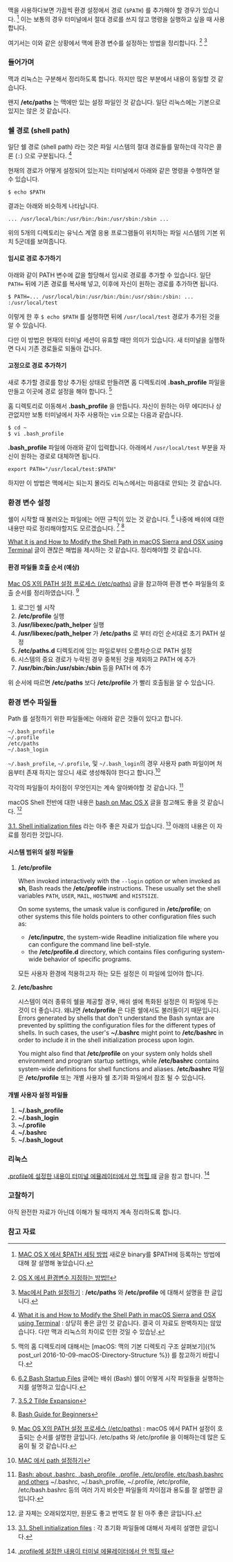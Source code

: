 맥을 사용하다보면 가끔씩 환경 설정에서 경로 (`$PATH`) 를 추가해야 할 경우가 있습니다. [^SeonHo] 이는 보통의 경우 터미널에서 절대 경로를 쓰지 않고 명령을 실행하고 싶을 때 사용합니다.

여기서는 이와 같은 상황에서 맥에 환경 변수를 설정하는 방법을 정리합니다. [^sjpison]  [^elfinlas]

### 들어가며

맥과 리눅스는 구분해서 정리하도록 합니다. 하지만 많은 부분에서 내용이 동일할 것 같습니다.

왠지 **/etc/paths** 는 맥에만 있는 설정 파일인 것 같습니다. 일단 리눅스에는 기본으로 있지는 않은 것 같습니다.

### 쉘 경로 (shell path)

일단 쉘 경로 (shell path) 라는 것은 파일 시스템의 절대 경로들를 말하는데 각각은 콜론 (`:`) 으로 구분됩니다. [^coolest-path]

현재의 경로가 어떻게 설정되어 있는지는 터미널에서 아래와 같은 명령을 수행하면 알 수 있습니다.

```
$ echo $PATH
```

결과는 아래와 비슷하게 나타납니다.

```
... /usr/local/bin:/usr/bin:/bin:/usr/sbin:/sbin ...
```

위의 5개의 디렉토리는 유닉스 계열 응용 프로그램들이 위치하는 파일 시스템의 기본 위치 5군데를 보여줍니다.

#### 임시로 경로 추가하기

아래와 같이 PATH 변수에 값을 할당해서 임시로 경로를 추가할 수 있습니다. 일단 `PATH=` 뒤에 기존 경로를 복사해 넣고, 이후에 자신이 원하는 경로를 추가하면 됩니다.

```
$ PATH=... /usr/local/bin:/usr/bin:/bin:/usr/sbin:/sbin: ... :/usr/local/test
```

이렇게 한 후 `$ echo $PATH` 를 실행하면 뒤에 `/usr/local/test` 경로가 추가된 것을 알 수 있습니다.

다만 이 방법은 현재의 터미널 세션이 유효할 때만 의미가 있습니다. 새 터미널을 실행하면 다시 기존 경로들로 되돌아 갑니다.

#### 고정으로 경로 추가하기

새로 추가할 경로를 항상 추가된 상태로 만들려면 홈 디렉토리에 **.bash_profile** 파일을 만들고  이곳에 경로 설정을 해야 합니다. [^xho95-directory]

홈 디렉토리로 이동해서 **.bash_profile** 을 만듭니다. 자신이 원하는 아무 에디터나 상관없지만 보통 터미널에서 자주 사용하는 `vim` 으로는 다음과 같습니다.

```
$ cd ~
$ vi .bash_profile
```

**.bash_profile** 파일에 아래와 같이 입력합니다. 아래에서 `/usr/local/test` 부분을 자신이 원하는 경로로 대체하면 됩니다.

```
export PATH="/usr/local/test:$PATH"
```

하지만 이 방법은 맥에서는 되는지 몰라도 리눅스에서는 마음대로 안되는 것 같습니다.


### 환경 변수 설정

쉘이 시작할 때 불러오는 파일에는 어떤 규칙이 있는 것 같습니다. [^gnu-bash-startup] 나중에 배쉬에 대한 내용만 따로 정리해야할지도 모르겠습니다. [^gnu-bash-tilde] [^tldp-bash-guide]

[What it is and How to Modify the Shell Path in macOS Sierra and OSX using Terminal](https://coolestguidesontheplanet.com/add-shell-path-osx/) 글이 괜찮은 해법을 제시하는 것 같습니다. 정리해야할 것 같습니다.  

#### 환경 파일들 호출 순서 (예상)

[Mac OS X의 PATH 설정 프로세스 (/etc/paths)](http://ohgyun.com/390) 글을 참고하여 환경 변수 파일들의 호출 순서를 정리하였습니다. [^ohgyun-390]

1. 로그인 쉘 시작
2. **/etc/profile** 실행
3. **/usr/libexec/path_helper** 실행
4. **/usr/libexec/path_helper** 가 **/etc/paths** 로 부터 라인 순서대로 초기 PATH 설정
5. **/etc/paths.d** 디렉토리에 있는 파일로부터 오름차순으로 PATH 설정
6. 시스템의 중요 경로가 누락된 경우 중복된 것을 제외하고 PATH 에 추가
7. **/usr/bin:/bin:/usr/sbin:/sbin** 등을 PATH 에 추가

위 순서에 따르면 **/etc/paths** 보다  **/etc/profile** 가 빨리 호출됨을 알 수 있습니다.

### 환경 변수 파일들

Path 를 설정하기 위한 파일들에는 아래와 같은 것들이 있다고 합니다.

```
~/.bash_profile
~/.profile
/etc/paths
~/.bash_login
```

`~/.bash_profile`, `~/.profile`, 및 `~/.bash_login`의 경우 사용자 path 파일이며 처음부터 존재 하지는 않으니 새로 생성해줘야 한다고 합니다.[^TutorialBook]  

각각의 파일들이 차이점이 무엇인지는 계속 알아봐야할 것 같습니다. [^StefaanLippens]

macOS Shell 전반에 대한 내용은 [bash on Mac OS X](http://appletree.or.kr/forum/viewtopic.php?id=13) 글을 참고해도 좋을 것 같습니다. [^appletree-13]

[3.1. Shell initialization files](http://www.tldp.org/LDP/Bash-Beginners-Guide/html/Bash-Beginners-Guide.html#sect_03_01) 라는 아주 좋은 자료가 있습니다. [^tldp-sect-03-01] 아래의 내용은 이 자료를 정리한 것입니다.

#### 시스템 범위의 설정 파일들

1. **/etc/profile**

	When invoked interactively with the `--login` option or when invoked as **sh**, Bash reads the **/etc/profile** instructions. These usually set the shell variables `PATH`, `USER`, `MAIL`, `HOSTNAME` and `HISTSIZE`.

	On some systems, the umask value is configured in **/etc/profile**; on other systems this file holds pointers to other configuration files such as:

	* **/etc/inputrc**, the system-wide Readline initialization file where you can configure the command line bell-style.
	* the **/etc/profile.d** directory, which contains files configuring system-wide behavior of specific programs.

	모든 사용자 환경에 적용하고자 하는 모든 설정은 이 파일에 있어야 합니다.

2. **/etc/bashrc**

	시스템이 여러 종류의 쉘을 제공할 경우, 배쉬 셀에 특화된 설정은 이 파일에 두는 것이 더 좋습니다. 왜냐면 **/etc/profile** 은 다른 쉘에서도 불러들이기 때문입니다. Errors generated by shells that don't understand the Bash syntax are prevented by splitting the configuration files for the different types of shells. In such cases, the user's **~/.bashrc** might point to **/etc/bashrc** in order to include it in the shell initialization process upon login.

	You might also find that **/etc/profile** on your system only holds shell environment and program startup settings, while **/etc/bashrc** contains system-wide definitions for shell functions and aliases. **/etc/bashrc** 파일은 **/etc/profile** 또는 개별 사용자 쉘 초기화 파일에서 참조 될 수 있습니다.

#### 개별 사용자 설정 파일들

1. **~/.bash_profile**
2. **~/.bash_login**
3. **~/.profile**
4. **~/.bashrc**
5. **~/.bash_logout**

### 리눅스

[.profile에 설정한 내용이 터미널 에뮬레이터에서 안 먹힐 때](http://bakyeono.net/post/2015-09-05-source-profile-in-x-window-terminal.html) 글을 참고 합니다. [^bakyeono-terminal]

### 고찰하기

아직 완전한 자료가 아닌데 이해가 될 때까지 계속 정리하도록 합니다.

### 참고 자료

[^sjpison]: [OS X 에서 환경변수 지정하는 방법!!](http://sjpison.tistory.com/258)

[^elfinlas]: [Mac에서 Path 설정하기](http://elfinlas.tistory.com/266) : **/etc/paths** 와 **/etc/profile** 에 대해서 설명을 한 글입니다.

[^TutorialBook]: [MAC 에서 path 설정하기](http://www.tutorialbook.co.kr/entry/MAC-에서-path-설정하기)

[^StefaanLippens]: [Bash: about .bashrc, .bash_profile, .profile, /etc/profile, etc/bash.bashrc and others](http://stefaanlippens.net/bashrc_and_others) ~/.bashrc, ~/.bash_profile, ~/.profile, /etc/profile, /etc/bash.bashrc 등의 여러 가지 비슷한 파일들의 차이점과 용도를 잘 설명한 글입니다.

[^appletree-13]: 글 자체는 오래되었지만, 원문도 좋고 번역도 잘 된 아주 좋은 글입니다.

[^SeonHo]: [MAC OS X 에서 $PATH 세팅 방법](http://seonhokim.net/2013/10/30/mac-os-x-에서-path-세팅-방법/) 새로운 binary를 $PATH에 등록하는 방법에 대해 잘 설명해 놓았습니다.

[^bakyeono-terminal]: [.profile에 설정한 내용이 터미널 에뮬레이터에서 안 먹힐 때](http://bakyeono.net/post/2015-09-05-source-profile-in-x-window-terminal.html)

[^gnu-bash-startup]: [6.2 Bash Startup Files](https://www.gnu.org/software/bash/manual/html_node/Bash-Startup-Files.html) 글에는 배쉬 (Bash) 쉘이 어떻게 시작 파일들을 실행하는지를 설명하고 있습니다.

[^gnu-bash-tilde]: [3.5.2 Tilde Expansion](https://www.gnu.org/software/bash/manual/html_node/Tilde-Expansion.html#Tilde-Expansion)

[^tldp-bash-guide]: [Bash Guide for Beginners](http://www.tldp.org/LDP/Bash-Beginners-Guide/html/Bash-Beginners-Guide.html)

[^tldp-sect-03-01]: [3.1. Shell initialization files](http://www.tldp.org/LDP/Bash-Beginners-Guide/html/Bash-Beginners-Guide.html#sect_03_01) : 각 초기화 파일들에 대해서 자세히 설명한 글입니다.

[^ohgyun-390]: [Mac OS X의 PATH 설정 프로세스 (/etc/paths)](http://ohgyun.com/390) : macOS 에서 PATH 설정이 호출되는 순서를 설명한 글입니다. /etc/paths 와 /etc/profile 을 이해하는데 많은 도움이 될 것 같습니다.

[^coolest-path]: [What it is and How to Modify the Shell Path in macOS Sierra and OSX using Terminal](https://coolestguidesontheplanet.com/add-shell-path-osx/) : 상당히 좋은 글인 것 같습니다. 결국 이 자료도 완벽하지는 않았습니다. 다만 맥과 리눅스의 차이로 인한 것일 수 있습닏.


[^xho95-directory]: 맥의 홈 디렉토리에 대해서는 [macOS: 맥의 기본 디렉토리 구조 살펴보기]({% post_url 2016-10-09-macOS-Directory-Structure %}) 를 참고하기 바랍니다.
